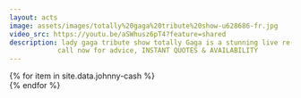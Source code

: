 ```yaml
---
layout: acts
image: assets/images/totally%20gaga%20tribute%20show-u628686-fr.jpg
video_src: https://youtu.be/aSWhusz6pT4?feature=shared
description: lady gaga tribute show totally Gaga is a stunning live re-enactment of all Lady  Gaga’s finest moments. The show is not just a tribute, she impersonate’s, rather than imitates her character,her look,her moves and the voice are all Totally Gaga.All of Lady Gaga’s greatest live performances are 100% live vocals throughout the Totally Gaga show, including stunning acoustic renditions of Poker Face, Speechless and Edge of Glory. this is a fast moving, dynamic show recreating hit after  hiT.  book early to avoid disappointment. <hr>
            call now for advice, INSTANT QUOTES & AVAILABILITY
---
```


<div class="row mt-4">
  {% for item in site.data.johnny-cash %}
    <div class="col-md-4 mb-5">
      <div class="card border-0 shadow h-100">
        <a href="/acts/{{ item.title | slugify }}">
          <img class="card-img-top" src="{{ item.image_src }}" alt="" />
        </a>
      </div>
    </div>
  {% endfor %}
</div>